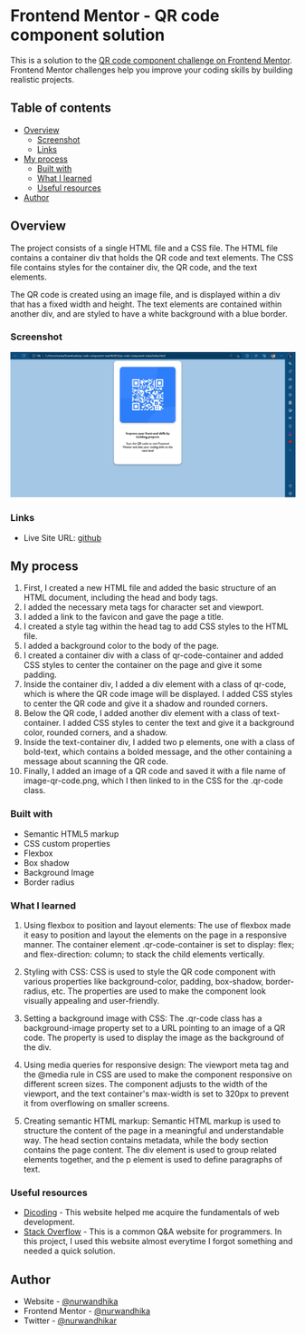 # Frontend Mentor - QR code component solution

This is a solution to the [QR code component challenge on Frontend Mentor](https://www.frontendmentor.io/challenges/qr-code-component-iux_sIO_H). Frontend Mentor challenges help you improve your coding skills by building realistic projects. 

## Table of contents

- [Overview](#overview)
  - [Screenshot](#screenshot)
  - [Links](#links)
- [My process](#my-process)
  - [Built with](#built-with)
  - [What I learned](#what-i-learned)
  - [Useful resources](#useful-resources)
- [Author](#author)

## Overview
The project consists of a single HTML file and a CSS file. The HTML file contains a container div that holds the QR code and text elements. The CSS file contains styles for the container div, the QR code, and the text elements.

The QR code is created using an image file, and is displayed within a div that has a fixed width and height. The text elements are contained within another div, and are styled to have a white background with a blue border.

### Screenshot

![](./screenshot.jpg)

### Links

- Live Site URL: [github](https://nurwandhika.github.io/qr-display-component/)

## My process

1. First, I created a new HTML file and added the basic structure of an HTML document, including the head and body tags.
2. I added the necessary meta tags for character set and viewport.
3. I added a link to the favicon and gave the page a title.
4. I created a style tag within the head tag to add CSS styles to the    HTML file.
5. I added a background color to the body of the page.
6. I created a container div with a class of qr-code-container and added CSS styles to center the container on the page and give it some padding.
7. Inside the container div, I added a div element with a class of qr-code, which is where the QR code image will be displayed. I added CSS styles to center the QR code and give it a shadow and rounded corners.
8. Below the QR code, I added another div element with a class of text-container. I added CSS styles to center the text and give it a background color, rounded corners, and a shadow.
9. Inside the text-container div, I added two p elements, one with a class of bold-text, which contains a bolded message, and the other containing a message about scanning the QR code.
10. Finally, I added an image of a QR code and saved it with a file name of image-qr-code.png, which I then linked to in the CSS for the .qr-code class.

### Built with

- Semantic HTML5 markup
- CSS custom properties
- Flexbox
- Box shadow
- Background Image
- Border radius

### What I learned

1. Using flexbox to position and layout elements:
The use of flexbox made it easy to position and layout the elements on the page in a responsive manner. The container element .qr-code-container is set to display: flex; and flex-direction: column; to stack the child elements vertically.

2. Styling with CSS:
CSS is used to style the QR code component with various properties like background-color, padding, box-shadow, border-radius, etc. The properties are used to make the component look visually appealing and user-friendly.

3. Setting a background image with CSS:
The .qr-code class has a background-image property set to a URL pointing to an image of a QR code. The property is used to display the image as the background of the div.

4. Using media queries for responsive design:
The viewport meta tag and the @media rule in CSS are used to make the component responsive on different screen sizes. The component adjusts to the width of the viewport, and the text container's max-width is set to 320px to prevent it from overflowing on smaller screens.

5. Creating semantic HTML markup:
Semantic HTML markup is used to structure the content of the page in a meaningful and understandable way. The head section contains metadata, while the body section contains the page content. The div element is used to group related elements together, and the p element is used to define paragraphs of text.

### Useful resources

- [Dicoding](https://www.dicoding.com/) - This website helped me acquire the fundamentals of web development.
- [Stack Overflow](https://stackoverflow.com/) - This is a common Q&A website for programmers. In this project, I used this website almost everytime I forgot something and needed a quick solution.

## Author

- Website - [@nurwandhika](https://github.com/nurwandhika)
- Frontend Mentor - [@nurwandhika](https://www.frontendmentor.io/profile/nurwandhika)
- Twitter - [@nurwandhikar](https://www.twitter.com/nurwandhikar)
